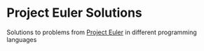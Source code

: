 # Project Euler Solutions

Solutions to problems from [Project Euler](https://projecteuler.net) in different programming languages
